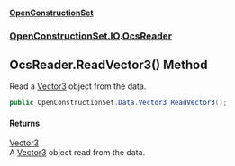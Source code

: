 #### [OpenConstructionSet](index.md 'index')
### [OpenConstructionSet.IO](index.md#OpenConstructionSet_IO 'OpenConstructionSet.IO').[OcsReader](T57tcFO5x0tbza6wZBV1Ww.md 'OpenConstructionSet.IO.OcsReader')
## OcsReader.ReadVector3() Method
Read a [Vector3](MD18vFNSqWpKLqjpcCopBw.md 'OpenConstructionSet.Data.Vector3') object from the data.  
```csharp
public OpenConstructionSet.Data.Vector3 ReadVector3();
```
#### Returns
[Vector3](MD18vFNSqWpKLqjpcCopBw.md 'OpenConstructionSet.Data.Vector3')  
A [Vector3](MD18vFNSqWpKLqjpcCopBw.md 'OpenConstructionSet.Data.Vector3') object read from the data.
